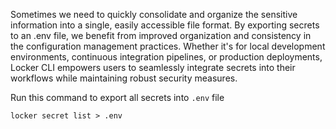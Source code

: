 Sometimes we need to quickly consolidate and organize the sensitive information into a single, easily accessible file format. By exporting secrets to an .env file, we benefit from improved organization and consistency in the configuration management practices. Whether it's for local development environments, continuous integration pipelines, or production deployments, Locker CLI empowers users to seamlessly integrate secrets into their workflows while maintaining robust security measures.

Run this command to export all secrets into `.env` file
```
locker secret list > .env
```